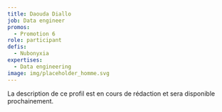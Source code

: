 ```yaml
---
title: Daouda Diallo
job: Data engineer
promos:
  - Promotion 6
role: participant
defis:
  - Nubonyxia
expertises:
  - Data engineering
image: img/placeholder_homme.svg
---
```

La description de ce profil est en cours de rédaction et sera disponible prochainement.